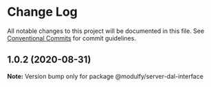 # Change Log

All notable changes to this project will be documented in this file.
See [Conventional Commits](https://conventionalcommits.org) for commit guidelines.

## 1.0.2 (2020-08-31)

**Note:** Version bump only for package @modulfy/server-dal-interface
